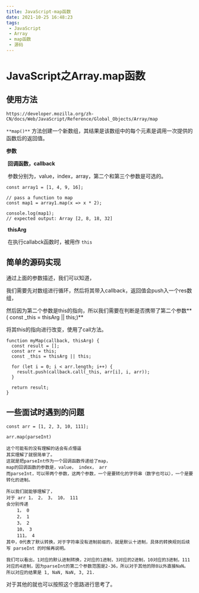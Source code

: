 ```yaml
---
title: JavaScript-map函数
date: 2021-10-25 16:48:23
tags:
 - JavaScript
 - Array
 - map函数
 - 源码
---
```




#  JavaScript之Array.map函数



## 使用方法

```
https://developer.mozilla.org/zh-CN/docs/Web/JavaScript/Reference/Global_Objects/Array/map
```

`**map()**` 方法创建一个新数组，其结果是该数组中的每个元素是调用一次提供的函数后的返回值。



**参数**

​	**回调函数，callback**

​		参数分别为，value，index，array，第二个和第三个参数是可选的。

```
const array1 = [1, 4, 9, 16];

// pass a function to map
const map1 = array1.map(x => x * 2);

console.log(map1);
// expected output: Array [2, 8, 18, 32]
```

​	**thisArg**

​		在执行callabck函数时，被用作 `this`

## 简单的源码实现

通过上面的参数描述，我们可以知道，

我们需要先对数组进行循环，然后将其带入callback，返回值会push入一个res数组，

然后因为第二个参数是this的指向，所以我们需要在判断是否携带了第二个参数**(  const _this = thisArg || this;)**

将其this的指向进行改变，使用了call方法。

```
function myMap(callback, thisArg) {
  const result = [];
  const arr = this;
  const _this = thisArg || this;

  for (let i = 0; i < arr.length; i++) {
    result.push(callback.call(_this, arr[i], i, arr));
  }

  return result;
}
```



## 一些面试时遇到的问题

```
const arr = [1, 2, 3, 10, 111];

arr.map(parseInt)

这个可能有的没有理解的话会有点懵逼
其实理解了就很简单了。
这就是把parseInt作为一个回调函数传递给了map，
map的回调函数的参数是，value， index， arr
而parseInt，可以带两个参数，这两个参数，一个是要转化的字符串（数字也可以），一个是要转化的进制。

所以我们就能够理解了，
对于 arr 1， 2， 3， 10， 111
会分别传递
	1， 0
	2， 1
	3， 2
	10， 3
	111， 4
其中，0代表了默认转换，对于字符串没有进制前缀的，就是默认十进制，具体的转换规则后续写 parseInt 的时候再说明。

我们可以看出，1对应的默认进制转换，2对应的1进制，3对应的2进制，10对应的3进制，111对应的4进制，因为parseInt的第二个参数范围是2-36，所以对于其他的除0以外直接NaN。
所以对应的结果是 1, NaN, NaN, 3, 21.
```

对于其他的就也可以按照这个思路进行思考了。